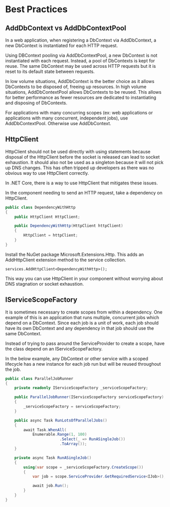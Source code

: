 # Best Practices

## AddDbContext vs AddDbContextPool

In a web application, when registering a DbContext via AddDbContext, a new DbContext is instantiated for each HTTP request.

Using DBContext pooling via AddDbContextPool, a new DbContext is not instantiated with each request. Instead, a pool of DbContexts is kept for reuse. The same DbContext may be used across HTTP requests but it is reset to its default state between requests.

In low volume situations, AddDbContext is the better choice as it allows DbContexts to be disposed of, freeing up resources. In high volume situations, AddDbContextPool allows DbContexts to be reused. This allows for better performance as fewer resources are dedicated to instantiating and disposing of DbContexts.

For applications with many concurring scopes (ex: web applications or applications with many concurrent, independent jobs), use AddDbContextPool. Otherwise use AddDbContext.

## HttpClient

HttpClient should not be used directly with using statements because disposal of the HttpClient before the socket is released can lead to socket exhaustion. It should also not be used as a singleton because it will not pick up DNS changes. This has often tripped up developers as there was no obvious way to use HttpClient correctly.

In .NET Core, there is a way to use HttpClient that mitigates these issues.

In the component needing to send an HTTP request, take a dependency on HttpClient.

```cs
public class DependencyWithHttp
{
    public HttpClient HttpClient;

    public DependencyWithHttp(HttpClient httpClient)
    {
        HttpClient = httpClient;
    }
}
```

Install the NuGet package Microsoft.Extensions.Http. This adds an AddHttpClient extension method to the service collection.

```
services.AddHttpClient<DependencyWithHttp>();
```

This way you can use HttpClient in your component without worrying about DNS stagnation or socket exhaustion.

## IServiceScopeFactory

It is sometimes necessary to create scopes from within a dependency. One example of this is an application that runs multiple, concurrent jobs which depend on a DbContext. Since each job is a unit of work, each job should have its own DbContext and any dependency in that job should use the same DbContext.

Instead of trying to pass around the ServiceProvider to create a scope, have the class depend on an IServiceScopeFactory.

In the below example, any DbContext or other service with a scoped lifecycle has a new instance for each job run but will be reused throughout the job.

```cs
public class ParallelJobRunner
{
    private readonly IServiceScopeFactory _serviceScopeFactory;

    public ParallelJobRunner(IServiceScopeFactory serviceScopeFactory)
    {
        _serviceScopeFactory = serviceScopeFactory;
    }

    public async Task RunLotsOfParallelJobs()
    {
        await Task.WhenAll(
            Enumerable.Range(1, 100)
                        .Select(_ => RunASingleJob())
                        .ToArray());
    }

    private async Task RunASingleJob()
    {
        using(var scope = _serviceScopeFactory.CreateScope())
        {
            var job = scope.ServiceProvider.GetRequiredService<IJob>();

            await job.Run();
        }
    }
}
```

